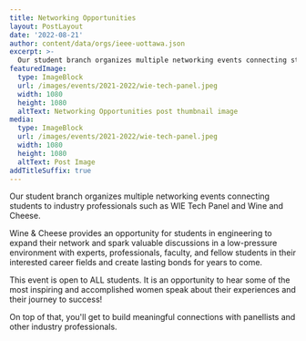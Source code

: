 ```yaml
---
title: Networking Opportunities
layout: PostLayout
date: '2022-08-21'
author: content/data/orgs/ieee-uottawa.json
excerpt: >-
  Our student branch organizes multiple networking events connecting students to industry professionals. Click to learn more about them.
featuredImage:
  type: ImageBlock
  url: /images/events/2021-2022/wie-tech-panel.jpeg
  width: 1080
  height: 1080
  altText: Networking Opportunities post thumbnail image
media:
  type: ImageBlock
  url: /images/events/2021-2022/wie-tech-panel.jpeg
  width: 1080
  height: 1080
  altText: Post Image
addTitleSuffix: true
---
```


Our student branch organizes multiple networking events connecting students to industry professionals such as WIE Tech Panel and Wine and Cheese.

Wine & Cheese provides an opportunity for students in engineering to expand their network and spark valuable discussions in a low-pressure environment with experts, professionals, faculty, and fellow students in their interested career fields and create lasting bonds for years to come.

This event is open to ALL students. It is an opportunity to hear some of the most inspiring and accomplished women speak about their experiences and their journey to success!

On top of that, you'll get to build meaningful connections with panellists and other industry professionals.
